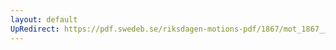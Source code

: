 ```yaml
---
layout: default
UpRedirect: https://pdf.swedeb.se/riksdagen-motions-pdf/1867/mot_1867__fk__00050/mot_1867__fk__00050_003.pdf
---
```


